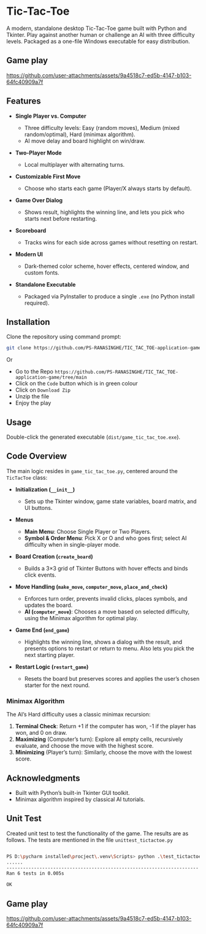 # Tic-Tac-Toe

A modern, standalone desktop Tic-Tac-Toe game built with Python and Tkinter. Play against another human or challenge an AI with three difficulty levels. Packaged as a one-file Windows executable for easy distribution.

## Game play 
https://github.com/user-attachments/assets/9a4518c7-ed5b-4147-b103-64fc40909a7f

## Features

* **Single Player vs. Computer**

  * Three difficulty levels: Easy (random moves), Medium (mixed random/optimal), Hard (minimax algorithm).
  * AI move delay and board highlight on win/draw.
* **Two-Player Mode**

  * Local multiplayer with alternating turns.
* **Customizable First Move**

  * Choose who starts each game (Player/X always starts by default).
* **Game Over Dialog**

  * Shows result, highlights the winning line, and lets you pick who starts next before restarting.
* **Scoreboard**

  * Tracks wins for each side across games without resetting on restart.
* **Modern UI**

  * Dark-themed color scheme, hover effects, centered window, and custom fonts.
* **Standalone Executable**

  * Packaged via PyInstaller to produce a single `.exe` (no Python install required).

## Installation

 Clone the repository using command prompt:

   ```bash
   git clone https://github.com/PS-RANASINGHE/TIC_TAC_TOE-application-game
   ```
Or

+ Go to the Repo `https://github.com/PS-RANASINGHE/TIC_TAC_TOE-application-game/tree/main`
+ Click on the `Code` button which is in green colour
+ Click on `Download Zip`
+ Unzip the file
+ Enjoy the play 

## Usage

Double-click the generated executable (`dist/game_tic_tac_toe.exe`).


## Code Overview

The main logic resides in `game_tic_tac_toe.py`, centered around the `TicTacToe` class:

* **Initialization (`__init__`)**

  * Sets up the Tkinter window, game state variables, board matrix, and UI buttons.
* **Menus**

  * **Main Menu**: Choose Single Player or Two Players.
  * **Symbol & Order Menu**: Pick X or O and who goes first; select AI difficulty when in single-player mode.
* **Board Creation (`create_board`)**

  * Builds a 3×3 grid of Tkinter Buttons with hover effects and binds click events.
* **Move Handling (`make_move`, `computer_move`, `place_and_check`)**

  * Enforces turn order, prevents invalid clicks, places symbols, and updates the board.
  * **AI (`computer_move`)**: Chooses a move based on selected difficulty, using the Minimax algorithm for optimal play.
* **Game End (`end_game`)**

  * Highlights the winning line, shows a dialog with the result, and presents options to restart or return to menu. Also lets you pick the next starting player.
* **Restart Logic (`restart_game`)**

  * Resets the board but preserves scores and applies the user’s chosen starter for the next round.

### Minimax Algorithm

The AI’s Hard difficulty uses a classic minimax recursion:

1. **Terminal Check**: Return +1 if the computer has won, -1 if the player has won, and 0 on draw.
2. **Maximizing** (Computer’s turn): Explore all empty cells, recursively evaluate, and choose the move with the highest score.
3. **Minimizing** (Player’s turn): Similarly, choose the move with the lowest score.


## Acknowledgments

* Built with Python’s built-in Tkinter GUI toolkit.
* Minimax algorithm inspired by classical AI tutorials.

## Unit Test

Created unit test to test the functionality of the game. The results are as follows. The tests are mentioned in the file `unittest_tictactoe.py`


```bash

PS D:\pycharm installed\procject\.venv\Scripts> python .\test_tictactoe.py
......
----------------------------------------------------------------------
Ran 6 tests in 0.005s

OK
```


## Game play 
https://github.com/user-attachments/assets/9a4518c7-ed5b-4147-b103-64fc40909a7f







